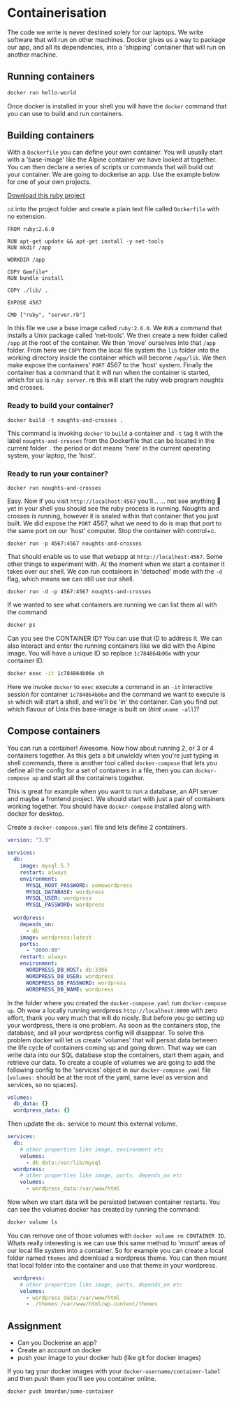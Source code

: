 # Containerisation

The code we write is never destined solely for our laptops. We write software that will run on other machines. Docker gives us a way to package our app, and all its dependencies, into a 'shipping' container that will run on another machine.

## Running containers

```sh
docker run hello-world
```
Once docker is installed in your shell you will have the `docker` command that you can use to build and run containers.

## Building containers

With a `Dockerfile` you can define your own container. You will usually start with a 'base-image' like the Alpine container we have looked at together. You can then declare a series of scripts or commands that will build out your container. We are going to dockerise an app. Use the example below for one of your own projects.

[Download this ruby project](https://github.com/bmordan/noughts-and-crosses/archive/refs/tags/1.1.0.zip)

`cd` into the project folder and create a plain text file called `Dockerfile` with no extension.

```docker
FROM ruby:2.6.0

RUN apt-get update && apt-get install -y net-tools
RUN mkdir /app

WORKDIR /app

COPY Gemfile* .
RUN bundle install

COPY ./lib/ .

EXPOSE 4567

CMD ["ruby", "server.rb"]
```
In this file we use a base image called `ruby:2.6.0`. We `RUN` a command that installs a Unix package called 'net-tools'. We then create a new folder called `/app` at the root of the container. We then 'move' ourselves into that `/app` folder. From here we `COPY` from the local file system the `lib` folder into the working directory inside the container which will become `/app/lib`. We then make expose the containers' `PORT` 4567 to the 'host' system. Finally the container has a command that it will run when the container is started, which for us is `ruby server.rb` this will start the ruby web program noughts and crosses.

### Ready to build your container?

`docker build -t noughts-and-crosses .`

This command is invoking `docker` to `build` a container and `-t` tag it with the label `noughts-and-crosses` from the Dockerfile that can be located in the current folder `.` the period or dot means 'here' in the current operating system, your laptop, the 'host'.

### Ready to run your container?

`docker run noughts-and-crosses`

Easy. Now if you visit `http://localhost:4567` you'll...
... not see anything 🙁 yet in your shell you should see the ruby process is running. Noughts and crosses is running, however it is sealed within that container that you just built. We did expose the `PORT` 4567, what we need to do is map that port to the same port on our 'host' computer. Stop the container with control+c.

`docker run -p 4567:4567 noughts-and-crosses`

That should enable us to use that webapp at `http://localhost:4567`. Some other things to experiment with. At the moment when we start a container it takes over our shell. We can run containers in 'detached' mode with the `-d` flag, which means we can still use our shell.

`docker run -d -p 4567:4567 noughts-and-crosses`

If we wanted to see what containers are running we can list them all with the command

```sh
docker ps
```
Can you see the CONTAINER ID? You can use that ID to address it. We can also interact and enter the running containers like we did with the Alpine image. You will have a unique ID so replace `1c784864b06e` with your container ID.
```sh
docker exec -it 1c784864b06e sh
```
Here we invoke `docker` to `exec` execute a command in an `-it` interactive session for container `1c784864b06e` and the command we want to execute is `sh` which will start a shell, and we'll be 'in' the container. Can you find out which flavour of Unix this base-image is built on (_hint_ `uname -all`)?

## Compose containers

You can run a container! Awesome. Now how about running 2, or 3 or 4 containers together. As this gets a bit unwieldy when you're just typing in shell commands, there is another tool called `docker-compose` that lets you define all the config for a set of containers in a file, then you can `docker-compose up` and start all the containers together.

This is great for example when you want to run a database, an API server and maybe a frontend project. We should start with just a pair of containers working together. You should have `docker-compose` installed along with docker for desktop.

Create a `docker-compose.yaml` file and lets define 2 containers.

```yaml
version: "3.9"
    
services:
  db:
    image: mysql:5.7
    restart: always
    environment:
      MYSQL_ROOT_PASSWORD: somewordpress
      MYSQL_DATABASE: wordpress
      MYSQL_USER: wordpress
      MYSQL_PASSWORD: wordpress
    
  wordpress:
    depends_on:
      - db
    image: wordpress:latest
    ports:
      - "8000:80"
    restart: always
    environment:
      WORDPRESS_DB_HOST: db:3306
      WORDPRESS_DB_USER: wordpress
      WORDPRESS_DB_PASSWORD: wordpress
      WORDPRESS_DB_NAME: wordpress
```
In the folder where you created the `docker-compose.yaml` run `docker-compose up`. Oh wow a locally running wordpress `http://localhost:8000` with zero effort, thank you very much that will do nicely. But before you go setting up your wordpress, there is one problem. As soon as the containers stop, the database, and all your wordpress config will disappear. To solve this problem docker will let us create 'volumes' that will persist data between the life cycle of containers coming up and going down. That way we can write data into our SQL database stop the containers, start them again, and retrieve our data. To create a couple of volumes we are going to add the following config to the 'services' object in our `docker-compose.yaml` file (`volumes:` should be at the root of the yaml, same level as version and services, so no spaces).

```yaml
volumes:
  db_data: {}
  wordpress_data: {}
```
Then update the `db:` service to mount this external volume.
```yaml
services:
  db:
    # other properties like image, environment etc
    volumes:
      - db_data:/var/lib/mysql
  wordpress:
    # other properties like image, ports, depends_on etc
    volumes:
      - wordpress_data:/var/www/html
```
Now when we start data will be persisted between container restarts. You can see the volumes docker has created by running the command:
```sh
docker volume ls
```
You can remove one of those volumes with `docker volume rm CONTAINER ID`. Whats really interesting is we can use this same method to 'mount' areas of our local file system into a container. So for example you can create a local folder named `themes` and download a wordpress theme. You can then mount that local folder into the container and use that theme in your wordpress.
```yaml
  wordpress:
    # other properties like image, ports, depends_on etc
    volumes:
      - wordpress_data:/var/www/html
      - ./themes:/var/www/html/wp-content/themes
```

## Assignment

* Can you Dockerise an app?
* Create an account on docker
* push your image to your docker hub (like git for docker images)

If you tag your docker images with your `docker-username/container-label` and then push them you'll see you container online.
```sh
docker push bmordan/some-container
```